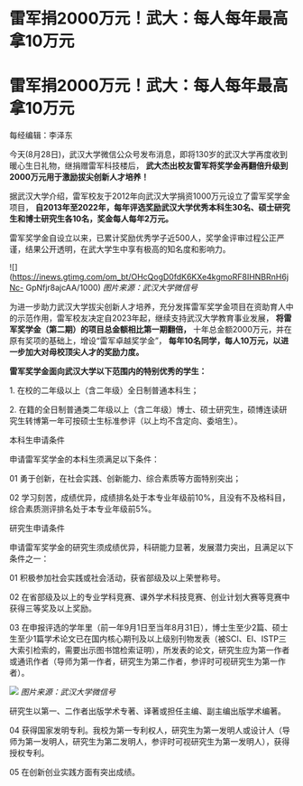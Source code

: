 # 雷军捐2000万元！武大：每人每年最高拿10万元

# 雷军捐2000万元！武大：每人每年最高拿10万元

每经编辑：李泽东

今天(8月28日)，武汉大学微信公众号发布消息，即将130岁的武汉大学再度收到暖心生日礼物，继捐赠雷军科技楼后，
**武大杰出校友雷军将奖学金再翻倍升级到2000万元用于激励拔尖创新人才培养！**

据武汉大学介绍，雷军校友于2012年向武汉大学捐资1000万元设立了雷军奖学金项目，
**自2013年至2022年，每年评选奖励武汉大学优秀本科生30名、硕士研究生和博士研究生各10名，奖金每人每年2万元。**

雷军奖学金自设立以来，已累计奖励优秀学子近500人，奖学金评审过程公正严谨，结果公开透明，在武大学生中享有极高的知名度和影响力。

![](https://inews.gtimg.com/om_bt/OHcQogD0fdK6KXe4kgmoRF8IHNBRnH6jNc-
GpNfjr8ajcAA/1000) _图片来源：武汉大学微信号_

为进一步助力武汉大学拔尖创新人才培养，充分发挥雷军奖学金项目在资助育人中的示范作用，雷军校友决定自2023年起，继续支持武汉大学教育事业发展，
**将雷军奖学金（第二期）的项目总金额相比第一期翻倍，** 十年总金额2000万元，并在原有奖项的基础上，增设“雷军卓越奖学金”，
**每年10名同学，每人10万元，以进一步加大对母校顶尖人才的奖励力度。**

**雷军奖学金面向武汉大学以下范围内的特别优秀的学生：**

1\. 在校的二年级以上（含二年级）全日制普通本科生；

2\. 在籍的全日制普通类二年级以上（含二年级）博士、硕士研究生，硕博连读研究生转博第一年可按硕士生标准参评（以上均不含定向、委培生）。

本科生申请条件

申请雷军奖学金的本科生须满足以下条件：

01 勇于创新，在社会实践、创新能力、综合素质等方面特别突出；

02 学习刻苦，成绩优异，成绩排名处于本专业年级前10%，且没有不及格科目，综合素质测评排名处于本专业年级前5%。

研究生申请条件

申请雷军奖学金的研究生须成绩优异，科研能力显著，发展潜力突出，且满足以下条件之一：

01 积极参加社会实践或社会活动，获省部级及以上荣誉称号。

02 在省部级及以上的专业学科竞赛、课外学术科技竞赛、创业计划大赛等竞赛中获得三等奖及以上奖励。

03
在申报评选的学年里（前一年9月1日至当年8月31日），博士生至少2篇、硕士生至少1篇学术论文已在国内核心期刊及以上级别刊物发表（被SCI、EI、ISTP三大索引检索的，需要出示图书馆检索证明），所发表的论文，研究生应为第一作者或通讯作者（导师为第一作者，研究生为第二作者，参评时可视研究生为第一作者）。

![](https://inews.gtimg.com/om_bt/OCPNxeHw1_kXJZ05us-6huCadEKwsfS0JF8W8ofLw8sUwAA/1000)
_图片来源：武汉大学微信号_

研究生以第一、二作者出版学术专著、译著或担任主编、副主编出版学术编著。

04 获得国家发明专利。我校为第一专利权人，研究生为第一发明人或设计人（导师为第一发明人，研究生为第二发明人，参评时可视研究生为第一发明人），获得授权专利。

05 在创新创业实践方面有突出成绩。

